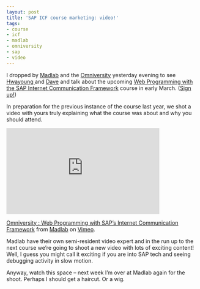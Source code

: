 ```yaml
---
layout: post
title: 'SAP ICF course marketing: video!'
tags:
- course
- icf
- madlab
- omniversity
- sap
- video
---
```



I dropped by [Madlab](http://madlab.org.uk/) and the [Omniversity](http://omniversity.madlab.org.uk) yesterday evening to see [Hwayoung ](http://twitter.com/hwayoung)and [Dave](http://twitter.com/davemee) and talk about the upcoming [Web Programming with the SAP Internet Communication Framework](https://docs.google.com/document/pub?id=1lX_X95LIaNBxlOsXxO_DFxYZfz4AxGyennxMNKIaaJE) course in early March. ([Sign up!](http://s.madlab.org.uk/sap2))

In preparation for the previous instance of the course last year, we shot a video with yours truly explaining what the course was about and why you should attend.

<iframe allowfullscreen="" frameborder="0" height="225" mozallowfullscreen="" src="http://player.vimeo.com/video/27779382?title=0&byline=0&portrait=0" webkitallowfullscreen="" width="400"></iframe>

[Omniversity : Web Programming with SAP’s Internet Communication Framework](http://vimeo.com/27779382) from [Madlab](http://vimeo.com/madlabuk) on [Vimeo](http://vimeo.com).

Madlab have their own semi-resident video expert and in the run up to the next course we’re going to shoot a new video with lots of exciting content! Well, I guess you might call it exciting if you are into SAP tech and seeing debugging activity in slow motion.

Anyway, watch this space – next week I’m over at Madlab again for the shoot. Perhaps I should get a haircut. Or a wig.


